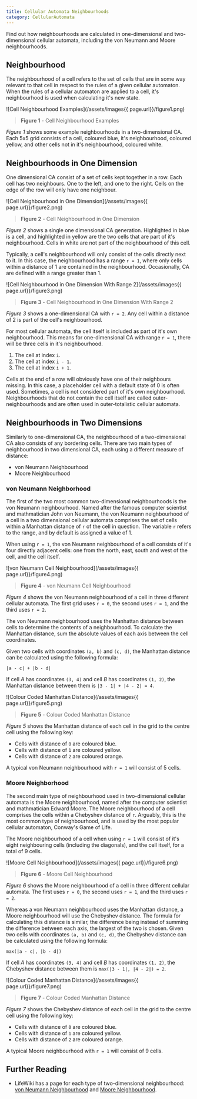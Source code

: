 ```yaml
---
title: Cellular Automata Neighbourhoods
category: CellularAutomata
---
```


Find out how neighbourhoods are calculated in one-dimensional and two-dimensional cellular automata, including the von Neumann and Moore neighbourhoods.

## Neighbourhood

The neighbourhood of a cell refers to the set of cells that are in some way relevant to that cell in respect to the rules of a given cellular automaton. When the rules of a cellular automaton are applied to a cell, it's neighbourhood is used when calculating it's new state.

![Cell Neighbourhood Examples](/assets/images{{ page.url}}/figure1.png)
> **Figure 1** - Cell Neighbourhood Examples

*Figure 1* shows some example neighbourhoods in a two-dimensional CA. Each 5x5 grid consists of a cell, coloured blue, it's neighbourhood, coloured yellow, and other cells not in it's neighbourhood, coloured white.

## Neighbourhoods in One Dimension

One dimensional CA consist of a set of cells kept together in a row. Each cell has two neighbours. One to the left, and one to the right. Cells on the edge of the row will only have one neighbour.

![Cell Neighbourhood in One Dimension](/assets/images{{ page.url}}/figure2.png)
> **Figure 2** - Cell Neighbourhood in One Dimension

*Figure 2* shows a single one dimensional CA generation. Highlighted in blue is a cell, and highlighted in yellow are the two cells that are part of it's neighbourhood. Cells in white are not part of the neighbourhood of this cell.

Typically, a cell's neighbourhood will only consist of the cells directly next to it. In this case, the neighbourhood has a range `r = 1`, where only cells within a distance of 1 are contained in the neighbourhood. Occasionally, CA are defined with a range greater than 1.

![Cell Neighbourhood in One Dimension With Range 2](/assets/images{{ page.url}}/figure3.png)
> **Figure 3** - Cell Neighbourhood in One Dimension With Range 2

*Figure 3* shows a one-dimensional CA with `r = 2`. Any cell within a distance of 2 is part of the cell's neighbourhood.

For most cellular automata, the cell itself is included as part of it's own neighbourhood. This means for one-dimensional CA with range `r = 1`, there will be three cells in it's neighbourhood.

1) The cell at index `i`.
2) The cell at index `i - 1`.
3) The cell at index `i + 1`. 

Cells at the end of a row will obviously have one of their neighbours missing. In this case, a placeholder cell with a default state of 0 is often used. Sometimes, a cell is not considered part of it's own neighbourhood. Neighbourhoods that do not contain the cell itself are called outer-neighbourhoods and are often used in outer-totalistic cellular automata.

## Neighbourhoods in Two Dimensions

Similarly to one-dimensional CA, the neighbourhood of a two-dimensional CA also consists of any bordering cells. There are two main types of neighbourhood in two dimensional CA, each using a different measure of distance:

* von Neumann Neighbourhood
* Moore Neighbourhood

### von Neumann Neighborhood

The first of the two most common two-dimensional neighbourhoods is the von Neumann neighbourhood. Named after the famous computer scientist and mathmatician John von Neumann, the von Neumann neighbourhood of a cell in a two dimensional cellular automata comprises the set of cells within a Manhattan distance of `r` of the cell in question. The variable `r` refers to the range, and by default is assigned a value of 1.

When using `r = 1`, the von Neumann neighbourhood of a cell consists of it's four directly adjacent cells: one from the north, east, south and west of the cell, and the cell itself.

![von Neumann Cell Neighbourhood](/assets/images{{ page.url}}/figure4.png)
> **Figure 4** - von Neumann Cell Neighbourhood

*Figure 4* shows the von Neumann neighbourhood of a cell in three different cellular automata. The first grid uses `r = 0`, the second uses `r = 1`, and the third uses `r = 2`.

The von Neumann neighbourhood uses the Manhattan distance between cells to determine the contents of a neighbourhood. To calculate the Manhattan distance, sum the absolute values of each axis between the cell coordinates.

Given two cells with coordinates `(a, b)` and `(c, d)`, the Manhattan distance can be calculated using the following formula:

    |a - c| + |b - d|

If cell *A* has coordinates `(3, 4)` and cell *B* has coordinates `(1, 2)`, the Manhattan distance between them is `|3 - 1| + |4 - 2| = 4`.

![Colour Coded Manhattan Distance](/assets/images{{ page.url}}/figure5.png)
> **Figure 5** - Colour Coded Manhattan Distance

*Figure 5* shows the Manhattan distance of each cell in the grid to the centre cell using the following key:

* Cells with distance of `0` are coloured blue.
* Cells with distance of `1` are coloured yellow.
* Cells with distance of `2` are coloured orange.

A typical von Neumann neighbourhood with `r = 1` will consist of 5 cells.

### Moore Neighborhood

The second main type of neighbourhood used in two-dimensional cellular automata is the Moore neighbourhood, named after the computer scientist and mathmatician Edward Moore. The Moore neighbourhood of a cell comprises the cells within a Chebyshev distance of `r`. Arguably, this is the most common type of neighbourhood, and is used by the most popular cellular automaton, Conway's Game of Life.

The Moore neighbourhood of a cell when using `r = 1` will consist of it's eight neighbouring cells (including the diagonals), and the cell itself, for a total of 9 cells.

![Moore Cell Neighbourhood](/assets/images{{ page.url}}/figure6.png)
> **Figure 6** - Moore Cell Neighbourhood

*Figure 6* shows the Moore neighbourhood of a cell in three different cellular automata. The first uses `r = 0`, the second uses `r = 1`, and the third uses `r = 2`.

Whereas a von Neumann neighbourhood uses the Manhattan distance, a Moore neighbourhood will use the Chebyshev distance. The formula for calculating this distance is similar, the difference being instead of summing the difference between each axis, the largest of the two is chosen. Given two cells with coordinates `(a, b)` and `(c, d)`, the Chebyshev distance can be calculated using the following formula:

    max(|a - c|, |b - d|)

If cell *A* has coordinates `(3, 4)` and cell *B* has coordinates `(1, 2)`, the Chebyshev distance between them is `max(|3 - 1|, |4 - 2|) = 2`.

![Colour Coded Manhattan Distance](/assets/images{{ page.url}}/figure7.png)
> **Figure 7** - Colour Coded Manhattan Distance

*Figure 7* shows the Chebyshev distance of each cell in the grid to the centre cell using the following key:

* Cells with distance of `0` are coloured blue.
* Cells with distance of `1` are coloured yellow.
* Cells with distance of `2` are coloured orange.

A typical Moore neighbourhood with `r = 1` will consist of 9 cells.

## Further Reading

* LifeWiki has a page for each type of two-dimensional neighbourhood: [von Neumann Neighbourhood](https://conwaylife.com/wiki/Von_Neumann_neighbourhood) and [Moore Neighbourhood](https://conwaylife.com/wiki/Moore_neighbourhood).